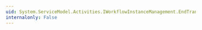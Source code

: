 ```yaml
---
uid: System.ServiceModel.Activities.IWorkflowInstanceManagement.EndTransactedUnsuspend(System.IAsyncResult)
internalonly: False
---
```

